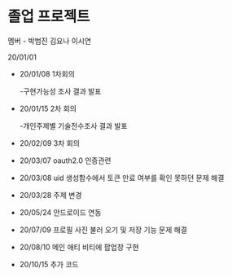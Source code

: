 # 졸업 프로젝트 
멤버 - 박범진 김요나 이시연

20/01/01

- 20/01/08 1차회의
    
    -구현가능성 조사 결과 발표

- 20/01/15 2차 회의

    -개인주제별 기술전수조사 결과 발표
    
    
- 20/02/09 3차  회의
- 20/03/07 oauth2.0 인증관련 
- 20/03/08 uid 생성함수에서 토큰 만료 여부를 확인 못하던 문제 해결
- 20/03/28 주제 변경
- 20/05/24 안드로이드 연동
- 20/07/09 프로필 사진 불러 오기 및 저장 기능 문제 해결
- 20/08/10 메인 애티 비티에 팝업창 구현 
- 20/10/15 추가 코드 
